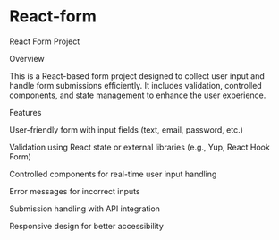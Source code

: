 # React-form
React Form Project

Overview

This is a React-based form project designed to collect user input and handle form submissions efficiently. It includes validation, controlled components, and state management to enhance the user experience.

Features

User-friendly form with input fields (text, email, password, etc.)

Validation using React state or external libraries (e.g., Yup, React Hook Form)

Controlled components for real-time user input handling

Error messages for incorrect inputs

Submission handling with API integration

Responsive design for better accessibility

